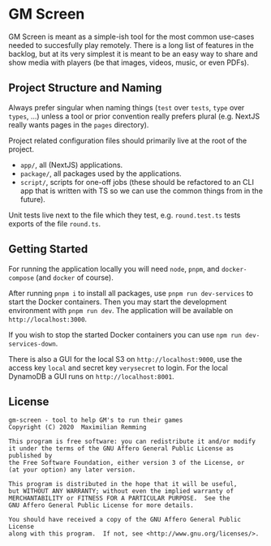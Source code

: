 # GM Screen

GM Screen is meant as a simple-ish tool for the most common use-cases needed to succesfully play remotely. There is a long list of features in the backlog, but at its very simplest it is meant to be an easy way to share and show media with players (be that images, videos, music, or even PDFs).

## Project Structure and Naming

Always prefer singular when naming things (`test` over `tests`, `type` over `types`, ...) unless a tool or prior convention really prefers plural (e.g. NextJS really wants pages in the `pages` directory).

Project related configuration files should primarily live at the root of the project.

- `app/`, all (NextJS) applications.
- `package/`, all packages used by the applications.
- `script/`, scripts for one-off jobs (these should be refactored to an CLI app that is written with TS so we can use the common things from in the future).

Unit tests live next to the file which they test, e.g. `round.test.ts` tests exports of the file `round.ts`.

## Getting Started

For running the application locally you will need `node`, `pnpm`, and `docker-compose` (and `docker` of course).

After running `pnpm i` to install all packages, use `pnpm run dev-services` to start the Docker containers. Then you may start the development environment with `pnpm run dev`. The application will be available on `http://localhost:3000`.

If you wish to stop the started Docker containers you can use `npm run dev-services-down`.

There is also a GUI for the local S3 on `http://localhost:9000`, use the access key `local` and secret key `verysecret` to login. For the local DynamoDB a GUI runs on `http://localhost:8001`.

## License

```
gm-screen - tool to help GM's to run their games
Copyright (C) 2020  Maximilian Remming

This program is free software: you can redistribute it and/or modify
it under the terms of the GNU Affero General Public License as published by
the Free Software Foundation, either version 3 of the License, or
(at your option) any later version.

This program is distributed in the hope that it will be useful,
but WITHOUT ANY WARRANTY; without even the implied warranty of
MERCHANTABILITY or FITNESS FOR A PARTICULAR PURPOSE.  See the
GNU Affero General Public License for more details.

You should have received a copy of the GNU Affero General Public License
along with this program.  If not, see <http://www.gnu.org/licenses/>.
```
